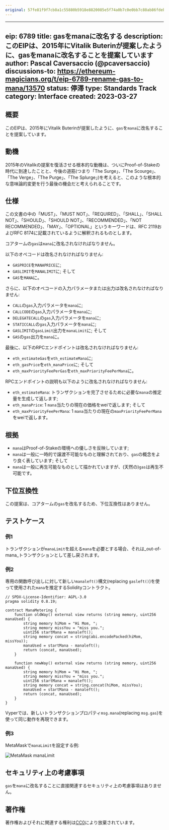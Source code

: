 ```yaml
---
original: 57fe81f9f7cb8a1c55880b5918e8820085e5f74a0b7c0e0bb7c88ab86fdeb20a
---
```


---
eip: 6789
title: gasをmanaに改名する
description: このEIPは、2015年にVitalik Buterinが提案したように、gasをmanaに改名することを提案しています
author: Pascal Caversaccio (@pcaversaccio)
discussions-to: https://ethereum-magicians.org/t/eip-6789-rename-gas-to-mana/13570
status: 停滞
type: Standards Track
category: Interface
created: 2023-03-27
---

## 概要

このEIPは、2015年にVitalik Buterinが提案したように、`gas`を`mana`に改名することを提案しています。

## 動機

2015年のVitalikの提案を復活させる根本的な動機は、ついにProof-of-Stakeの時代に到達したことと、今後の道筋(つまり「The Surge」、「The Scourge」、「The Verge」、「The Purge」、「The Splurge」)を考えると、このような根本的な意味論的変更を行う最後の機会だと考えられることです。

## 仕様

この文書の中の「MUST」、「MUST NOT」、「REQUIRED」、「SHALL」、「SHALL NOT」、「SHOULD」、「SHOULD NOT」、「RECOMMENDED」、「NOT RECOMMENDED」、「MAY」、「OPTIONAL」というキーワードは、RFC 2119およびRFC 8174に記載されているように解釈されるものとします。

コアタームの`gas`は`mana`に改名されなければなりません。

以下のオペコードは改名されなければなりません:

- `GASPRICE`を`MANAPRICE`に;
- `GASLIMIT`を`MANALIMIT`に; そして
- `GAS`を`MANA`に。

さらに、以下のオペコードの入力パラメータまたは出力は改名されなければなりません:

- `CALL`の`gas`入力パラメータを`mana`に;
- `CALLCODE`の`gas`入力パラメータを`mana`に;
- `DELEGATECALL`の`gas`入力パラメータを`mana`に;
- `STATICCALL`の`gas`入力パラメータを`mana`に;
- `GASLIMIT`の`gasLimit`出力を`manaLimit`に; そして
- `GAS`の`gas`出力を`mana`に。

最後に、以下のRPCエンドポイントは改名されなければなりません:

- `eth_estimateGas`を`eth_estimateMana`に;
- `eth_gasPrice`を`eth_manaPrice`に; そして
- `eth_maxPriorityFeePerGas`を`eth_maxPriorityFeePerMana`に。

RPCエンドポイントの説明も以下のように改名されなければなりません:

- `eth_estimateMana`: トランザクションを完了させるために必要な`mana`の推定量を生成して返します;
- `eth_manaPrice`: 1 `mana`当たりの現在の価格をweiで返します; そして
- `eth_maxPriorityFeePerMana`: 1 `mana`当たりの現在の`maxPriorityFeePerMana`をweiで返します。

## 根拠

- `mana`はProof-of-Stakeの環境への優しさを反映しています;
- `mana`は一般に一時的で譲渡不可能なものと理解されており、`gas`の概念をより良く表しています; そして
- `mana`は一般に再生可能なものとして描かれていますが、(天然の)`gas`は再生不可能です。

## 下位互換性

この提案は、コアタームの`gas`を改名するため、下位互換性はありません。

## テストケース

### 例1

トランザクションが`manaLimit`を超える`mana`を必要とする場合、それは_out-of-mana_トランザクションとして差し戻されます。

### 例2

専用の関数呼び出しに対して新しい`manaleft()`構文(replacing `gasleft()`)を使って使用された`mana`を推定するSolidityコントラクト。

```solidity
// SPDX-License-Identifier: AGPL-3.0
pragma solidity 0.8.19;

contract ManaMetering {
    function oldWay() external view returns (string memory, uint256 manaUsed) {
        string memory hiMom = "Hi Mom, ";
        string memory missYou = "miss you.";
        uint256 startMana = manaleft();
        string memory concat = string(abi.encodePacked(hiMom, missYou));
        manaUsed = startMana - manaleft();
        return (concat, manaUsed);
    }

    function newWay() external view returns (string memory, uint256 manaUsed) {
        string memory hiMom = "Hi Mom, ";
        string memory missYou = "miss you.";
        uint256 startMana = manaleft();
        string memory concat = string.concat(hiMom, missYou);
        manaUsed = startMana - manaleft();
        return (concat, manaUsed);
    }
}
```

Vyperでは、新しいトランザクションプロパティ`msg.mana`(replacing `msg.gas`)を使って同じ動作を再現できます。

### 例3

MetaMaskで`manaLimit`を設定する例:

![MetaMask manaLimit](../assets/eip-6789/MetaMask_ManaLimit.png)

## セキュリティ上の考慮事項

`gas`を`mana`に改名することに直接関連するセキュリティ上の考慮事項はありません。

## 著作権

著作権およびそれに関連する権利は[CC0](../LICENSE.md)により放棄されています。